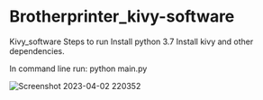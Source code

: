 # Brotherprinter_kivy-software
Kivy_software
Steps to run 
Install python 3.7
Install kivy and other dependencies.


In command line run:
python main.py


![Screenshot 2023-04-02 220352](https://user-images.githubusercontent.com/61001884/229376254-50a82bfc-4476-4691-aa3d-c8ece70f87b5.png)
